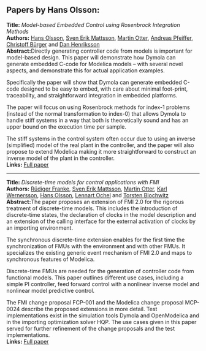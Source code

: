 <h2>Papers by Hans Olsson:</h2>
<p>
<b>Title:</b> <i> Model-based Embedded Control using Rosenbrock Integration Methods </i> <br />
<b>Authors:</b> <a href="../authors/author_207.html">Hans Olsson</a>, <a href="../authors/author_175.html">Sven Erik Mattsson</a>, <a href="../authors/author_209.html">Martin Otter</a>, <a href="../authors/author_214.html">Andreas Pfeiffer</a>, <a href="../authors/author_39.html">Christoff Bürger</a> and <a href="../authors/author_107.html">Dan Henriksson</a><br />
<b>Abstract:</b>Directly generating controller code from models is important for model-based design. This paper will demonstrate how Dymola can generate embedded C-code for Modelica models – with several novel aspects, and demonstrate this for actual application examples.

Specifically the paper will show that Dymola can generate embedded C-code designed to be easy to embed, with care about minimal foot-print, traceability, and straightforward integration in embedded platforms.

The paper will focus on using Rosenbrock methods for index-1 problems (instead of the normal transformation to index-0) that allows Dymola to handle stiff systems in a way that both is theoretically sound and has an upper bound on the execution time per sample.

The stiff systems in the control system often occur due to using an inverse (simplified) model of the real plant in the controller, and the paper will also propose to extend Modelica making it more straightforward to construct an inverse model of the plant in the controller.<br />
<b>Links:</b> <a href="../submissions/ecp17132517_OlssonMattssonOtterPfeifferBurgerHenriksson.pdf">Full paper</a></p>
<hr />
<p>
<b>Title:</b> <i> Discrete-time models for control applications with FMI </i> <br />
<b>Authors:</b> <a href="../authors/author_73.html">Rüdiger Franke</a>, <a href="../authors/author_175.html">Sven Erik Mattsson</a>, <a href="../authors/author_209.html">Martin Otter</a>, <a href="../authors/author_297.html">Karl Wernersson</a>, <a href="../authors/author_207.html">Hans Olsson</a>, <a href="../authors/author_202.html">Lennart Ochel</a> and <a href="../authors/author_30.html">Torsten Blochwitz</a><br />
<b>Abstract:</b>The paper proposes an extension of FMI 2.0 for the rigorous treatment of discrete-time models. This includes the introduction of discrete-time states, the declaration of clocks in the model description and an extension of the calling interface for the external activation of clocks by an importing environment.

The synchronous discrete-time extension enables for the first time the synchronization of FMUs with the environment and with other FMUs. It specializes the existing generic event mechanism of FMI 2.0 and maps to synchronous features of Modelica.

Discrete-time FMUs are needed for the generation of controller code from functional models. This paper outlines different use cases, including a simple PI controller, feed forward control with a nonlinear inverse model and nonlinear model predictive control.

The FMI change proposal FCP-001 and the Modelica change proposal MCP-0024 describe the proposed extensions in more detail. Test implementations exist in the simulation tools Dymola and OpenModelica and in the importing optimization solver HQP. The use cases given in this paper served for further refinement of the change proposals and the test implementations.<br />
<b>Links:</b> <a href="../submissions/ecp17132507_FrankeMattssonOtterWernerssonOlssonOchelBlochwitz.pdf">Full paper</a></p>